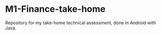 # M1-Finance-take-home
Repository for my take-home technical assessment, done in Android with Java.
